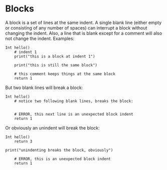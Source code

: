 # Blocks

A block is a set of lines at the same indent.  A single blank line
(either empty or consisting of any number of spaces) can interrupt a
block without changing the indent.  Also, a line that is blank
except for a comment will also not change the indent.  Examples:

```
Int hello()
    # indent 1
    print("this is a block at indent 1")

    print("this is still the same block")

    # this comment keeps things at the same block
    return 1
```

But two blank lines will break a block:

```
Int hello()
    # notice two following blank lines, breaks the block:


    # ERROR, this next line is an unexpected block indent
    return 1
```

Or obviously an unindent will break the block:

```
Int hello()
    return 3

print("unindenting breaks the block, obviously")

    # ERROR, this is an unexpected block indent
    return 1
```
